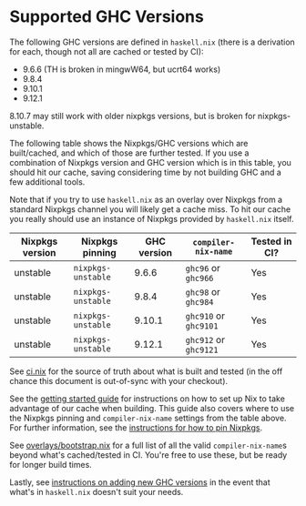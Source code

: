 # Supported GHC Versions

The following GHC versions are defined in `haskell.nix` (there is a derivation
for each, though not all are cached or tested by CI):

- 9.6.6 (TH is broken in mingwW64, but ucrt64 works)
- 9.8.4
- 9.10.1
- 9.12.1

8.10.7 may still work with older nixpkgs versions, but is broken for
nixpkgs-unstable.

The following table shows the Nixpkgs/GHC versions which are built/cached, and
which of those are further tested.  If you use a combination of Nixpkgs version
and GHC version which is in this table, you should hit our cache, saving
considering time by not building GHC and a few additional tools.

Note that if you try to use `haskell.nix` as an overlay over Nixpkgs from a
standard Nixpkgs channel you will likely get a cache miss.  To hit our cache you
really should use an instance of Nixpkgs provided by `haskell.nix` itself.

| Nixpkgs version  | Nixpkgs pinning    | GHC version | `compiler-nix-name`   | Tested in CI? |
|------------------|--------------------|-------------|-----------------------|---------------|
| unstable         | `nixpkgs-unstable` | 9.6.6       | `ghc96` or `ghc966`   | Yes           |
| unstable         | `nixpkgs-unstable` | 9.8.4       | `ghc98` or `ghc984`   | Yes           |
| unstable         | `nixpkgs-unstable` | 9.10.1      | `ghc910` or `ghc9101` | Yes           |
| unstable         | `nixpkgs-unstable` | 9.12.1      | `ghc912` or `ghc9121` | Yes           |

See [ci.nix](https://github.com/input-output-hk/haskell.nix/blob/master/ci.nix)
for the source of truth about what is built and tested (in the off chance this
document is out-of-sync with your checkout).

See the [getting started guide](../tutorials/getting-started.md) for
instructions on how to set up Nix to take advantage of our cache when building.
This guide also covers where to use the Nixpkgs pinning and `compiler-nix-name`
settings from the table above.  For further information, see the [instructions
for how to pin Nixpkgs](../dev/nixpkgs-pin.md).

See
[overlays/bootstrap.nix](https://github.com/input-output-hk/haskell.nix/blob/master/overlays/bootstrap.nix)
for a full list of all the valid `compiler-nix-name`s beyond what's
cached/tested in CI.  You're free to use these, but be ready for longer build
times.

Lastly, see [instructions on adding new GHC versions](../dev/adding-new-ghc.md)
in the event that what's in `haskell.nix` doesn't suit your needs.
